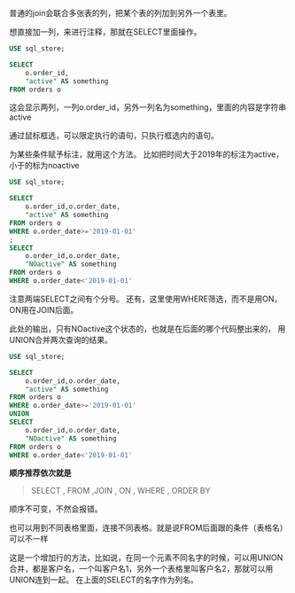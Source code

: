 普通的join会联合多张表的列，把某个表的列加到另外一个表里。

想直接加一列，来进行注释，那就在SELECT里面操作。

```sql
USE sql_store;

SELECT 
	o.order_id,
	"active" AS something
FROM orders o
```

这会显示两列，一列o.order_id，另外一列名为something，里面的内容是字符串active

通过鼠标框选，可以限定执行的语句，只执行框选内的语句。

为某些条件赋予标注，就用这个方法。
比如把时间大于2019年的标注为active，小于的标为noactive
```sql
USE sql_store;

SELECT 
	o.order_id,o.order_date,
	"active" AS something
FROM orders o
WHERE o.order_date>='2019-01-01'
;
SELECT 
	o.order_id,o.order_date,
	"NOactive" AS something
FROM orders o
WHERE o.order_date<'2019-01-01'
```
注意两端SELECT之间有个分号。
还有，这里使用WHERE筛选，而不是用ON，ON用在JOIN后面。

此处的输出，只有NOactive这个状态的，也就是在后面的哪个代码整出来的，
用UNION合并两次查询的结果。

```sql
USE sql_store;

SELECT 
	o.order_id,o.order_date,
	"active" AS something
FROM orders o
WHERE o.order_date>='2019-01-01'
UNION 
SELECT 
	o.order_id,o.order_date,
	"NOactive" AS something
FROM orders o
WHERE o.order_date<'2019-01-01'
```

**顺序推荐依次就是**
>SELECT , FROM ,JOIN , ON , WHERE , ORDER BY

顺序不可变，不然会报错。

也可以用到不同表格里面，连接不同表格。就是说FROM后面跟的条件（表格名）可以不一样

这是一个增加行的方法，比如说，在同一个元素不同名字的时候，可以用UNION合并，都是客户名，一个叫客户名1，另外一个表格里叫客户名2，那就可以用UNION连到一起。
在上面的SELECT的名字作为列名。
